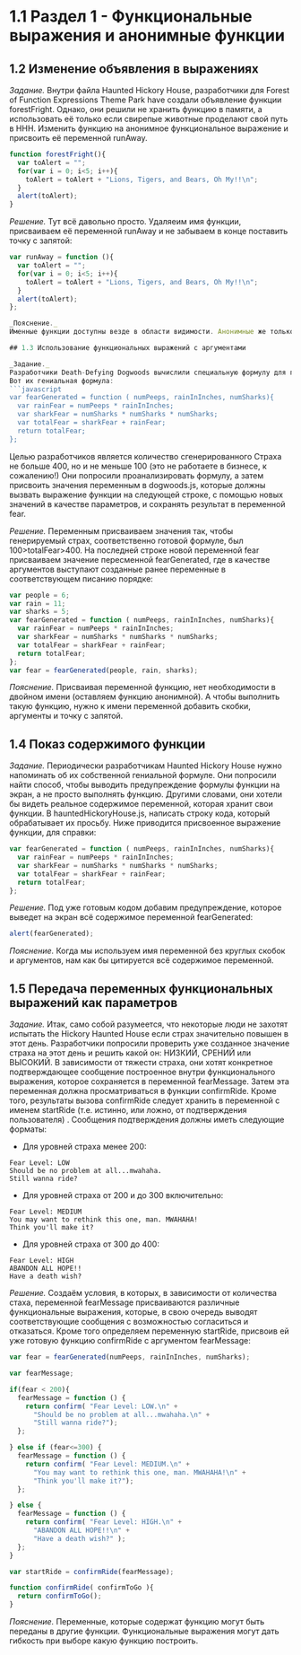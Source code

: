 # 1.1 Раздел 1 - Функциональные выражения и анонимные функции

## 1.2 Изменение объявления в выражениях

_Задание._
Внутри файла Haunted Hickory House, разработчики для Forest of Function Expressions Theme Park have создали объявление функции forestFright. Однако, они решили не хранить функцию в памяти, а использовать её только если свирепые животные проделают свой путь в HHH.
Изменить функцию на анонимное функциональное выражение и присвоить её переменной runAway.
```javascript
function forestFright(){
  var toAlert = "";
  for(var i = 0; i<5; i++){
    toAlert = toAlert + "Lions, Tigers, and Bears, Oh My!!\n";
  }
  alert(toAlert);
}
```

_Решение._
Тут всё давольно просто. Удаляеим имя функции, присваиваем её переменной runAway и не забываем в конце поставить точку с запятой:
```javascript
var runAway = function (){
  var toAlert = "";
  for(var i = 0; i<5; i++){
    toAlert = toAlert + "Lions, Tigers, and Bears, Oh My!!\n";
  }
  alert(toAlert);
};

_Пояснение._
Именные функции доступны везде в области видимости. Анонимные же только с момента их объявления. Обычно они используются, когда функцию нужно вызвать только раз. Параметры в таком случае передаются именем переменной, которую JS считает функцией. если же параметры не определены, выводится всё содержимое переменной, вся функция. После объявления переменной ставится точка с запятой, наш случай не исключение.

## 1.3 Использование функциональных выражений с аргументами

_Задание._
Разработчики Death-Defying Dogwoods вычислили специальную формулу для подсчёта Страха в DDD (это важно знать, если вы работаете в тематических парках). Их тайная формула основана на количестве людей в Dogwoods, текущих осадках и, как можно ожидать, количестве акул. Да. Акул. 
Вот их гениальная формула:
```javascript
var fearGenerated = function ( numPeeps, rainInInches, numSharks){
  var rainFear = numPeeps * rainInInches;
  var sharkFear = numSharks * numSharks * numSharks;
  var totalFear = sharkFear + rainFear;
  return totalFear;
};
```
Целью разработчиков является количество сгенерированного Страха не больше 400, но и не меньше 100 (это не работаете в бизнесе, к сожалению!)
Они попросили проанализировать формулу, а затем присвоить значения переменным в dogwoods.js, которые должны вызвать выражение функции на следующей строке, с помощью новых значений в качестве параметров, и сохранять результат в переменной fear.

_Решение._
Переменным присваиваем значения так, чтобы генерируемый страх, соответственно готовой формуле, был 100>totalFear>400. На последней строке новой переменной fear присваиваем значение пересменной fearGenerated, где в качестве аргументов выступают созданные ранее переменные в соответствующем писанию порядке:
```javascript
var people = 6;
var rain = 11;
var sharks = 5;
var fearGenerated = function ( numPeeps, rainInInches, numSharks){
  var rainFear = numPeeps * rainInInches;
  var sharkFear = numSharks * numSharks * numSharks;
  var totalFear = sharkFear + rainFear;
  return totalFear;
};
var fear = fearGenerated(people, rain, sharks);
```

_Пояснение._
Присваивая переменной функцию, нет необходимости в двойном имени (оставляем функцию анонимной). А чтобы выполнить такую функцию, нужно к имени переменной добавить скобки, аргументы и точку с запятой.

## 1.4 Показ содержимого функции

_Задание._
Периодически разработчикам Haunted Hickory House нужно напоминать об их собственной гениальной формуле. Они попросили найти способ, чтобы выводить предупреждение формулы функции на экран, а не просто выполнять функцию. Другими словами, они хотели бы видеть реальное содержимое переменной, которая хранит свои функции. В hauntedHickoryHouse.js, написать строку кода, который обрабатывает их просьбу. Ниже приводится присвоенное выражение функции, для справки:
```javascript
var fearGenerated = function ( numPeeps, rainInInches, numSharks){
  var rainFear = numPeeps * rainInInches;
  var sharkFear = numSharks * numSharks * numSharks;
  var totalFear = sharkFear + rainFear;
  return totalFear;
};
```

_Решение._
Под уже готовым кодом добавим предупреждение, которое выведет на экран всё содержимое переменной fearGenerated:
```javascript
alert(fearGenerated);
```

_Пояснение._
Когда мы используем имя переменной без круглых скобок и аргументов, нам как бы цитируется всё содержимое переменной.

## 1.5 Передача переменных функциональных выражений как параметров

_Задание._
Итак, само собой разумеется, что некоторые люди не захотят испытать the Hickory Haunted House если страх значительно повышен в этот день.
Разработчики попросили проверить уже созданное значение страха на этот день и решить какой он: НИЗКИЙ, СРЕНИЙ или ВЫСОКИЙ. В зависимости от тяжести страха, они хотят конкретное подтверждающее сообщение построенное внутри функционального выражения, которое сохраняется в переменной fearMessage. Затем эта переменная должна просматриваться в функции confirmRide. Кроме того, результаты вызова confirmRide следует хранить в переменной с именем startRide (т.е. истинно, или ложно, от подтверждения пользователя) .
Сообщения подтверждения должны иметь следующие форматы:
  * Для уровней страха менее 200:
```
Fear Level: LOW
Should be no problem at all...mwahaha.
Still wanna ride?
```
  * Для уровней страха от 200 и до 300 включительно:
```
Fear Level: MEDIUM
You may want to rethink this one, man. MWAHAHA!
Think you'll make it?
```
  * Для уровней страха от 300 до 400:
```
Fear Level: HIGH
ABANDON ALL HOPE!!
Have a death wish?
```

_Решение._
Создаём условия, в которых, в зависимости от количества стаха, переменной fearMessage присваиваются различные функциональные выражения, которые, в свою очередь выводят соответствующие сообщения с возможностью согласиться и отказаться. Кроме того определяем переменную startRide, присвоив ей уже готовую функцию  confirmRide с аргументом fearMessage:
```javascript
var fear = fearGenerated(numPeeps, rainInInches, numSharks);

var fearMessage;

if(fear < 200){
  fearMessage = function () {
    return confirm( "Fear Level: LOW.\n" +
      "Should be no problem at all...mwahaha.\n" +
      "Still wanna ride?");
  };

} else if (fear<=300) { 
  fearMessage = function () {
    return confirm( "Fear Level: MEDIUM.\n" + 
      "You may want to rethink this one, man. MWAHAHA!\n" +
      "Think you'll make it?");
  };

} else {
  fearMessage = function () {
    return confirm( "Fear Level: HIGH.\n" + 
      "ABANDON ALL HOPE!!\n" + 
      "Have a death wish?" );
  };
}

var startRide = confirmRide(fearMessage);

function confirmRide( confirmToGo ){
  return confirmToGo();
}
```

_Пояснение._
Переменные, которые содержат функцию могут быть переданы в другие функции. Функциональные выражения могут дать гибкость при выборе какую функцию построить.